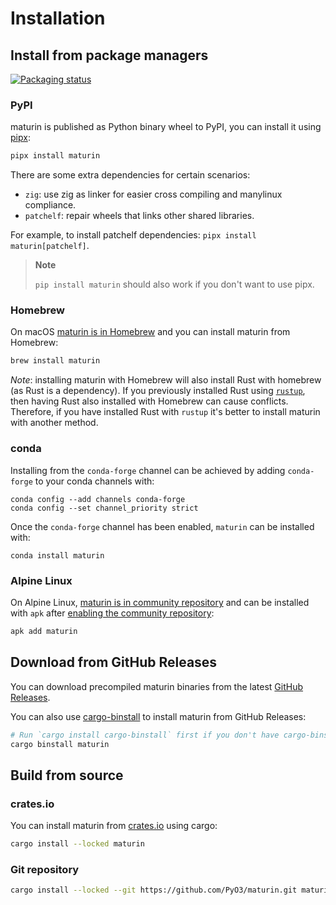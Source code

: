 # Installation

## Install from package managers

[![Packaging status](https://repology.org/badge/vertical-allrepos/maturin.svg?columns=4)](https://repology.org/project/maturin/versions)

### PyPI

maturin is published as Python binary wheel to PyPI, you can install it using [pipx](https://pypa.github.io/pipx/):

```bash
pipx install maturin
```

There are some extra dependencies for certain scenarios:

* `zig`: use zig as linker for easier cross compiling and manylinux compliance.
* `patchelf`: repair wheels that links other shared libraries.

For example, to install patchelf dependencies: `pipx install maturin[patchelf]`.

> **Note**
>
> `pip install maturin` should also work if you don't want to use pipx.

### Homebrew

On macOS [maturin is in Homebrew](https://formulae.brew.sh/formula/maturin#default) and you can install maturin from Homebrew:

```bash
brew install maturin
```

*Note*: installing maturin with Homebrew will also install Rust with homebrew (as Rust is a dependency). If you previously installed Rust using [`rustup`](https://www.rust-lang.org/tools/install), then having Rust also installed with Homebrew can cause conflicts. Therefore, if you have installed Rust with `rustup` it's better to install maturin with another method.

### conda

Installing from the `conda-forge` channel can be achieved by adding `conda-forge` to your conda channels with:

```
conda config --add channels conda-forge
conda config --set channel_priority strict
```

Once the `conda-forge` channel has been enabled, `maturin` can be installed with:

```
conda install maturin
```

### Alpine Linux

On Alpine Linux, [maturin is in community repository](https://pkgs.alpinelinux.org/packages?name=maturin&branch=edge&repo=community)
and can be installed with `apk` after [enabling the community repository](https://wiki.alpinelinux.org/wiki/Enable_Community_Repository):

```bash
apk add maturin
```

## Download from GitHub Releases

You can download precompiled maturin binaries from the latest [GitHub Releases](https://github.com/PyO3/maturin/releases/latest).

You can also use [cargo-binstall](https://github.com/cargo-bins/cargo-binstall) to install maturin from GitHub Releases:

```bash
# Run `cargo install cargo-binstall` first if you don't have cargo-binstall installed.
cargo binstall maturin
```

## Build from source

### crates.io

You can install maturin from [crates.io](https://crates.io/crates/maturin) using cargo:

```bash
cargo install --locked maturin
```

### Git repository

```bash
cargo install --locked --git https://github.com/PyO3/maturin.git maturin
```
